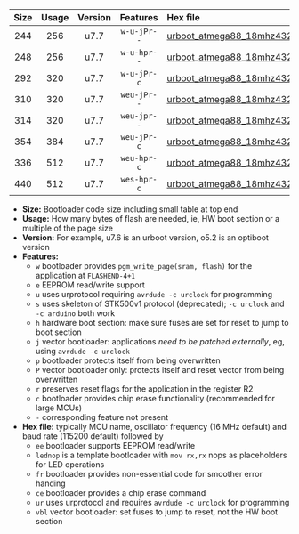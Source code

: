 |Size|Usage|Version|Features|Hex file|
|:-:|:-:|:-:|:-:|:--|
|244|256|u7.7|`w-u-jPr--`|[urboot_atmega88_18mhz432_230400bps_lednop_ur_vbl.hex](https://raw.githubusercontent.com/stefanrueger/urboot.hex/main/mcus/atmega88/fcpu_18mhz432/230400_bps/urboot_atmega88_18mhz432_230400bps_lednop_ur_vbl.hex)|
|248|256|u7.7|`w-u-hpr--`|[urboot_atmega88_18mhz432_230400bps_lednop_fr_ur.hex](https://raw.githubusercontent.com/stefanrueger/urboot.hex/main/mcus/atmega88/fcpu_18mhz432/230400_bps/urboot_atmega88_18mhz432_230400bps_lednop_fr_ur.hex)|
|292|320|u7.7|`w-u-jPr-c`|[urboot_atmega88_18mhz432_230400bps_lednop_fr_ce_ur_vbl.hex](https://raw.githubusercontent.com/stefanrueger/urboot.hex/main/mcus/atmega88/fcpu_18mhz432/230400_bps/urboot_atmega88_18mhz432_230400bps_lednop_fr_ce_ur_vbl.hex)|
|310|320|u7.7|`weu-jPr--`|[urboot_atmega88_18mhz432_230400bps_ee_lednop_ur_vbl.hex](https://raw.githubusercontent.com/stefanrueger/urboot.hex/main/mcus/atmega88/fcpu_18mhz432/230400_bps/urboot_atmega88_18mhz432_230400bps_ee_lednop_ur_vbl.hex)|
|314|320|u7.7|`weu-jpr--`|[urboot_atmega88_18mhz432_230400bps_ee_lednop_fr_ur_vbl.hex](https://raw.githubusercontent.com/stefanrueger/urboot.hex/main/mcus/atmega88/fcpu_18mhz432/230400_bps/urboot_atmega88_18mhz432_230400bps_ee_lednop_fr_ur_vbl.hex)|
|354|384|u7.7|`weu-jPr-c`|[urboot_atmega88_18mhz432_230400bps_ee_lednop_fr_ce_ur_vbl.hex](https://raw.githubusercontent.com/stefanrueger/urboot.hex/main/mcus/atmega88/fcpu_18mhz432/230400_bps/urboot_atmega88_18mhz432_230400bps_ee_lednop_fr_ce_ur_vbl.hex)|
|336|512|u7.7|`weu-hpr-c`|[urboot_atmega88_18mhz432_230400bps_ee_lednop_fr_ce_ur.hex](https://raw.githubusercontent.com/stefanrueger/urboot.hex/main/mcus/atmega88/fcpu_18mhz432/230400_bps/urboot_atmega88_18mhz432_230400bps_ee_lednop_fr_ce_ur.hex)|
|440|512|u7.7|`wes-hpr-c`|[urboot_atmega88_18mhz432_230400bps_ee_lednop_fr_ce.hex](https://raw.githubusercontent.com/stefanrueger/urboot.hex/main/mcus/atmega88/fcpu_18mhz432/230400_bps/urboot_atmega88_18mhz432_230400bps_ee_lednop_fr_ce.hex)|

- **Size:** Bootloader code size including small table at top end
- **Usage:** How many bytes of flash are needed, ie, HW boot section or a multiple of the page size
- **Version:** For example, u7.6 is an urboot version, o5.2 is an optiboot version
- **Features:**
  + `w` bootloader provides `pgm_write_page(sram, flash)` for the application at `FLASHEND-4+1`
  + `e` EEPROM read/write support
  + `u` uses urprotocol requiring `avrdude -c urclock` for programming
  + `s` uses skeleton of STK500v1 protocol (deprecated); `-c urclock` and `-c arduino` both work
  + `h` hardware boot section: make sure fuses are set for reset to jump to boot section
  + `j` vector bootloader: applications *need to be patched externally*, eg, using `avrdude -c urclock`
  + `p` bootloader protects itself from being overwritten
  + `P` vector bootloader only: protects itself and reset vector from being overwritten
  + `r` preserves reset flags for the application in the register R2
  + `c` bootloader provides chip erase functionality (recommended for large MCUs)
  + `-` corresponding feature not present
- **Hex file:** typically MCU name, oscillator frequency (16 MHz default) and baud rate (115200 default) followed by
  + `ee` bootloader supports EEPROM read/write
  + `lednop` is a template bootloader with `mov rx,rx` nops as placeholders for LED operations
  + `fr` bootloader provides non-essential code for smoother error handing
  + `ce` bootloader provides a chip erase command
  + `ur` uses urprotocol and requires `avrdude -c urclock` for programming
  + `vbl` vector bootloader: set fuses to jump to reset, not the HW boot section
